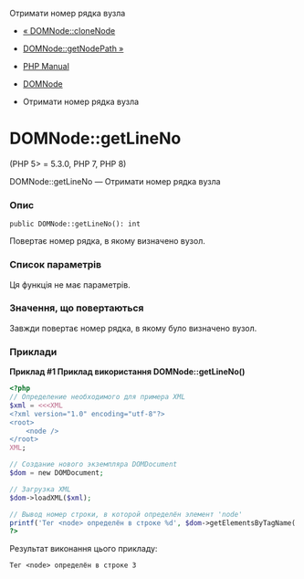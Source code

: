 Отримати номер рядка вузла

-   [« DOMNode::cloneNode](domnode.clonenode.html)
    
-   [DOMNode::getNodePath »](domnode.getnodepath.html)
    
-   [PHP Manual](index.html)
    
-   [DOMNode](class.domnode.html)
    
-   Отримати номер рядка вузла
    

# DOMNode::getLineNo

(PHP 5> = 5.3.0, PHP 7, PHP 8)

DOMNode::getLineNo — Отримати номер рядка вузла

### Опис

```methodsynopsis
public DOMNode::getLineNo(): int
```

Повертає номер рядка, в якому визначено вузол.

### Список параметрів

Ця функція не має параметрів.

### Значення, що повертаються

Завжди повертає номер рядка, в якому було визначено вузол.

### Приклади

**Приклад #1 Приклад використання **DOMNode::getLineNo()****

```php
<?php
// Определение необходимого для примера XML
$xml = <<<XML
<?xml version="1.0" encoding="utf-8"?>
<root>
    <node />
</root>
XML;

// Создание нового экземпляра DOMDocument
$dom = new DOMDocument;

// Загрузка XML
$dom->loadXML($xml);

// Вывод номер строки, в которой определён элемент 'node'
printf('Тег <node> определён в строке %d', $dom->getElementsByTagName('node')->item(0)->getLineNo());
?>
```

Результат виконання цього прикладу:

```
Тег <node> определён в строке 3
```